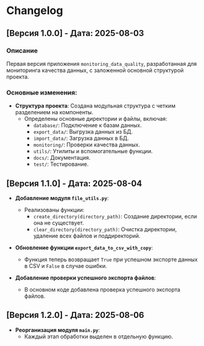 # Changelog

## [Версия 1.0.0] - Дата: 2025-08-03

### Описание

Первая версия приложения `monitoring_data_quality`, разработанная для мониторинга качества данных, с заложенной основной
структурой проекта.

### Основные изменения:

- **Структура проекта**: Создана модульная структура с четким разделением на компоненты.
    - Определены основные директории и файлы, включая:
        - `database/`: Подключение к базам данных.
        - `export_data/`: Выгрузка данных из БД.
        - `import_data/`: Загрузка данных в БД.
        - `monitoring/`: Проверки качества данных.
        - `utils/`: Утилиты и вспомогательные функции.
        - `docs/`: Документация.
        - `test/`: Тестирование.

## [Версия 1.1.0] - Дата: 2025-08-04

- **Добавление модуля `file_utils.py`**:
    - Реализованы функции:
        - `create_directory(directory_path)`: Создание директории, если она не существует.
        - `clear_directory(directory_path)`: Очистка директории, удаление всех файлов и поддиректорий.

- **Обновление функции `export_data_to_csv_with_copy`**:
    - Функция теперь возвращает `True` при успешном экспорте данных в CSV и `False` в случае ошибки.

- **Добавление проверки успешного экспорта файлов**:
    - В основном коде добавлена проверка успешного экспорта файлов.

## [Версия 1.2.0] - Дата: 2025-08-06

- **Реорганизация модуля `main.py`**:
    - Каждый этап обработки выделен в отдельную функцию.

